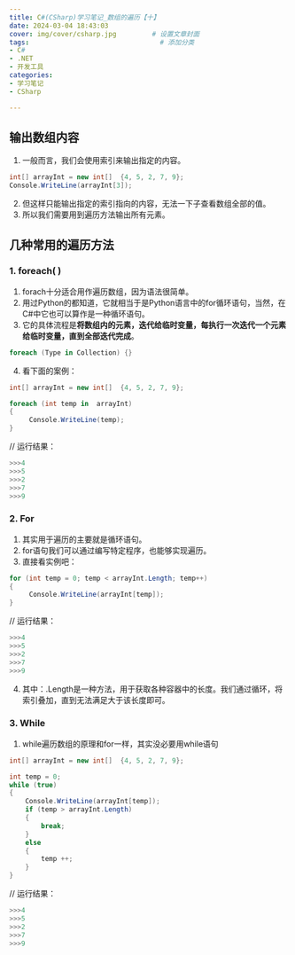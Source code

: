 ```yaml
---
title: C#(CSharp)学习笔记_数组的遍历【十】
date: 2024-03-04 18:43:03
cover: img/cover/csharp.jpg         # 设置文章封面
tags:                                 # 添加分类
- C#
- .NET
- 开发工具
categories:  
- 学习笔记
- CSharp

---
```


## 输出数组内容
1. 一般而言，我们会使用索引来输出指定的内容。
```csharp
int[] arrayInt = new int[]  {4, 5, 2, 7, 9};
Console.WriteLine(arrayInt[3]);
```
2. 但这样只能输出指定的索引指向的内容，无法一下子查看数组全部的值。
3. 所以我们需要用到遍历方法输出所有元素。

## 几种常用的遍历方法
### 1. foreach( )
1. forach十分适合用作遍历数组，因为语法很简单。
2. 用过Python的都知道，它就相当于是Python语言中的for循环语句，当然，在C#中它也可以算作是一种循环语句。
3. 它的具体流程是**将数组内的元素，迭代给临时变量，每执行一次迭代一个元素给临时变量，直到全部迭代完成**。
```csharp
foreach (Type in Collection) {}
```

4. 看下面的案例：

```csharp
int[] arrayInt = new int[]  {4, 5, 2, 7, 9};

foreach (int temp in  arrayInt) 
{
	 Console.WriteLine(temp);
}
```

//  运行结果：

```csharp
>>>4
>>>5
>>>2
>>>7
>>>9
```
### 2. For
1. 其实用于遍历的主要就是循环语句。
2. for语句我们可以通过编写特定程序，也能够实现遍历。
3. 直接看实例吧：

```csharp
for (int temp = 0; temp < arrayInt.Length; temp++)
{
	 Console.WriteLine(arrayInt[temp]);
}
```
//  运行结果：

```csharp
>>>4
>>>5
>>>2
>>>7
>>>9
```
4. 其中：.Length是一种方法，用于获取各种容器中的长度。我们通过循环，将索引叠加，直到无法满足大于该长度即可。

### 3. While
1. while遍历数组的原理和for一样，其实没必要用while语句

```csharp
int[] arrayInt = new int[]  {4, 5, 2, 7, 9};

int temp = 0;
while (true) 
{
	Console.WriteLine(arrayInt[temp]);
	if (temp > arrayInt.Length) 
	{
		break;
	}
	else
	{
		temp ++;
    }
}
```
//  运行结果：

```csharp
>>>4
>>>5
>>>2
>>>7
>>>9
```

